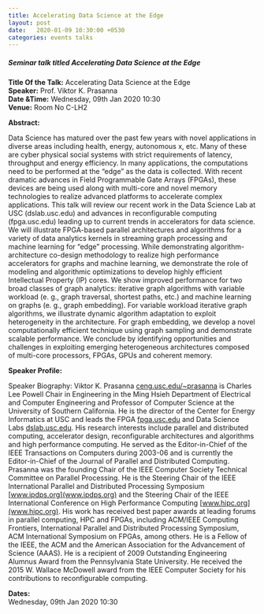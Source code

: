 ```yaml
---
title: Accelerating Data Science at the Edge
layout:	post
date:	2020-01-09 10:30:00 +0530
categories: events talks
---
```


##### **Seminar talk titled Accelerating Data Science at the Edge**
**Title Of the Talk:** Accelerating Data Science at the Edge  
**Speaker:** Prof. Viktor K. Prasanna  
**Date &Time:** Wednesday, 09th Jan 2020 10:30  
**Venue:** Room No C-LH2  

**Abstract:**

Data Science has matured over the past few years with novel applications in diverse areas including health, energy, autonomous x, etc. Many of these are cyber physical social systems with strict requirements of latency, throughput and energy efficiency. In many applications, the computations need to be performed at the “edge” as the data is collected. With recent dramatic advances in Field Programmable Gate Arrays (FPGAs), these devices are being used along with multi-core and novel memory technologies to realize advanced platforms to accelerate complex applications. This talk will review our  recent work in the Data Science Lab at USC (dslab.usc.edu) and advances in reconfigurable computing (fpga.usc.edu) leading up to current trends in accelerators for data science. We will illustrate FPGA-based parallel architectures and algorithms for a variety of data analytics kernels in streaming graph processing and machine learning for “edge” processing. While demonstrating algorithm-architecture co-design methodology to realize high performance accelerators for graphs and machine learning, we demonstrate the role of modeling and algorithmic optimizations to develop highly efficient Intellectual Property (IP) cores. We show improved performance for two broad classes of graph analytics: iterative graph algorithms with variable workload (e. g., graph traversal, shortest paths, etc.) and machine learning on graphs (e. g., graph embedding). For variable workload iterative graph algorithms, we illustrate dynamic algorithm adaptation to exploit heterogeneity in the architecture. For graph embedding, we develop a novel computationally efficient technique using graph sampling and demonstrate scalable performance. We conclude by identifying opportunities and challenges in exploiting emerging heterogeneous architectures composed of multi-core processors, FPGAs, GPUs and coherent memory.  

**Speaker Profile:**  

Speaker Biography: Viktor K. Prasanna [ceng.usc.edu/~prasanna](ceng.usc.edu/~prasanna) is Charles Lee Powell Chair in Engineering in the Ming Hsieh Department of Electrical and Computer Engineering and Professor of Computer Science at the University of Southern California. He is the director of the Center for Energy Informatics at USC and leads the FPGA [fpga.usc.edu](fpga.usc.edu) and Data Science Labs [dslab.usc.edu](dslab.usc.edu). His research interests include parallel and distributed computing, accelerator design, reconfigurable architectures and algorithms and high performance computing. He served as the Editor-in-Chief of the IEEE Transactions on Computers during 2003-06 and is currently the Editor-in-Chief of the Journal of Parallel and Distributed Computing. Prasanna was the founding Chair of the IEEE Computer Society Technical Committee on Parallel Processing. He is the Steering Chair of the IEEE International Parallel and Distributed Processing Symposium [www.ipdps.org](www.ipdps.org) and the Steering Chair of the IEEE International Conference on High Performance Computing [www.hipc.org](www.hipc.org). His work has received best paper awards at leading forums in parallel computing, HPC and FPGAs, including ACM/IEEE Computing Frontiers, International Parallel and Distributed Processing Symposium, ACM International Symposium on FPGAs, among others. He is a Fellow of the IEEE, the ACM and the American Association for the Advancement of Science (AAAS). He is a recipient of 2009 Outstanding Engineering Alumnus Award from the Pennsylvania State University. He received the 2015 W. Wallace McDowell award from the IEEE Computer Society for his contributions to reconfigurable computing.

**Dates:**  
Wednesday, 09th Jan 2020 10:30